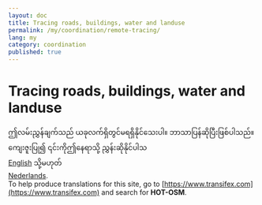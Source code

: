 ```yaml
---
layout: doc
title: Tracing roads, buildings, water and landuse 
permalink: /my/coordination/remote-tracing/
lang: my
category: coordination
published: true
---
```


Tracing roads, buildings, water and landuse 
=============================  

ဤလမ်းညွှန်ချက်သည် ယခုလက်ရှိတွင်မရရှိနိုင်သေးပါ။ ဘာသာပြန်ဆိုပြီးဖြစ်ပါသည်။ ကျေးဇူးပြု၍ ၎င်းကိုဤနေရာသို့ ညွှန်းဆိုနိုင်ပါသ  
[English](/en/coordination/remote-tracing/) သို့မဟုတ်    <!--
[Bahasa Indonesia](/bi/coordination/remote-tracing/),  
[Czech](/cs/coordination/remote-tracing/),   
[Deutsch](/de/coordination/remote-tracing/), 
[Español](/es/coordination/remote-tracing/), 
[فارسی](/fa/coordination/remote-tracing/),  
[Français](/fr/coordination/remote-tracing/),  
[Hrvatski](/hr/coordination/remote-tracing/),  
[Italiano](/it/coordination/remote-tracing/),  
[日本語](/ja/coordination/remote-tracing/),  
[Norsk](/nb/coordination/remote-tracing/),-->  
[Nederlands](/nl/coordination/remote-tracing/).  <!--
[Português](/pt/coordination/remote-tracing/),  
[Русский](/ru/coordination/remote-tracing/),  
[Kiswahili](/sw/coordination/remote-tracing/),   
[Українська](/uk/coordination/remote-tracing/), 
[简体中文](/zh/coordination/remote-tracing/).-->  
To help produce translations for this site, go to [https://www.transifex.com](https://www.transifex.com) and search for **HOT-OSM**.

